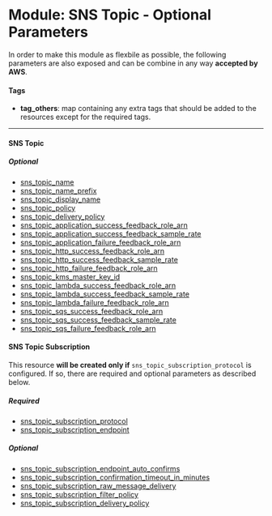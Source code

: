 # Module: SNS Topic - Optional Parameters

In order to make this module as flexbile as possible, the following parameters are also exposed and can be combine in any way **accepted by AWS**.

#### Tags

* **tag_others**: map containing any extra tags that should be added to the resources except for the required tags.

------

#### SNS Topic

##### Optional
* [sns_topic_name](https://www.terraform.io/docs/providers/aws/r/sns_topic.html#name)
* [sns_topic_name_prefix](https://www.terraform.io/docs/providers/aws/r/sns_topic.html#name_prefix)
* [sns_topic_display_name](https://www.terraform.io/docs/providers/aws/r/sns_topic.html#display_name)
* [sns_topic_policy](https://www.terraform.io/docs/providers/aws/r/sns_topic.html#policy)
* [sns_topic_delivery_policy](https://www.terraform.io/docs/providers/aws/r/sns_topic.html#delivery_policy)
* [sns_topic_application_success_feedback_role_arn](https://www.terraform.io/docs/providers/aws/r/sns_topic.html#application_success_feedback_role_arn)
* [sns_topic_application_success_feedback_sample_rate](https://www.terraform.io/docs/providers/aws/r/sns_topic.html#application_success_feedback_sample_rate)
* [sns_topic_application_failure_feedback_role_arn](https://www.terraform.io/docs/providers/aws/r/sns_topic.html#application_failure_feedback_role_arn)
* [sns_topic_http_success_feedback_role_arn](https://www.terraform.io/docs/providers/aws/r/sns_topic.html#http_success_feedback_role_arn)
* [sns_topic_http_success_feedback_sample_rate](https://www.terraform.io/docs/providers/aws/r/sns_topic.html#http_success_feedback_sample_rate)
* [sns_topic_http_failure_feedback_role_arn](https://www.terraform.io/docs/providers/aws/r/sns_topic.html#http_failure_feedback_role_arn)
* [sns_topic_kms_master_key_id](https://www.terraform.io/docs/providers/aws/r/sns_topic.html#kms_master_key_id)
* [sns_topic_lambda_success_feedback_role_arn](https://www.terraform.io/docs/providers/aws/r/sns_topic.html#lambda_success_feedback_role_arn)
* [sns_topic_lambda_success_feedback_sample_rate](https://www.terraform.io/docs/providers/aws/r/sns_topic.html#lambda_success_feedback_sample_rate)
* [sns_topic_lambda_failure_feedback_role_arn](https://www.terraform.io/docs/providers/aws/r/sns_topic.html#lambda_failure_feedback_role_arn)
* [sns_topic_sqs_success_feedback_role_arn](https://www.terraform.io/docs/providers/aws/r/sns_topic.html#sqs_success_feedback_role_arn)
* [sns_topic_sqs_success_feedback_sample_rate](https://www.terraform.io/docs/providers/aws/r/sns_topic.html#sqs_success_feedback_sample_rate)
* [sns_topic_sqs_failure_feedback_role_arn](https://www.terraform.io/docs/providers/aws/r/sns_topic.html#sqs_failure_feedback_role_arn)

#### SNS Topic Subscription

This resource **will be created only if** `sns_topic_subscription_protocol` is configured. If so, there are required and optional parameters as described below.

##### Required
* [sns_topic_subscription_protocol](https://www.terraform.io/docs/providers/aws/r/sns_topic_subscription.html#protocol)
* [sns_topic_subscription_endpoint](https://www.terraform.io/docs/providers/aws/r/sns_topic_subscription.html#endpoint)

##### Optional
* [sns_topic_subscription_endpoint_auto_confirms](https://www.terraform.io/docs/providers/aws/r/sns_topic_subscription.html#endpoint_auto_confirms)
* [sns_topic_subscription_confirmation_timeout_in_minutes](https://www.terraform.io/docs/providers/aws/r/sns_topic_subscription.html#confirmation_timeout_in_minutes)
* [sns_topic_subscription_raw_message_delivery](https://www.terraform.io/docs/providers/aws/r/sns_topic_subscription.html#raw_message_delivery)
* [sns_topic_subscription_filter_policy](https://www.terraform.io/docs/providers/aws/r/sns_topic_subscription.html#filter_policy)
* [sns_topic_subscription_delivery_policy](https://www.terraform.io/docs/providers/aws/r/sns_topic_subscription.html#delivery_policy)
